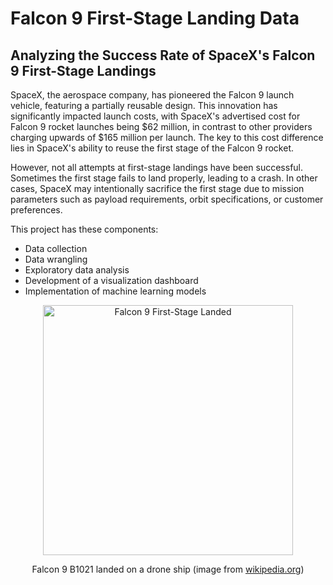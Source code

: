 # Falcon 9 First-Stage Landing Data
## Analyzing the Success Rate of SpaceX's Falcon 9 First-Stage Landings

SpaceX, the aerospace company, has pioneered the Falcon 9 launch vehicle, featuring a partially reusable design. This innovation has significantly impacted launch costs, with SpaceX's advertised cost for Falcon 9 rocket launches being $62 million, in contrast to other providers charging upwards of $165 million per launch. The key to this cost difference lies in SpaceX's ability to reuse the first stage of the Falcon 9 rocket.

However, not all attempts at first-stage landings have been successful. Sometimes the first stage fails to land properly, leading to a crash. In other cases, SpaceX may intentionally sacrifice the first stage due to mission parameters such as payload requirements, orbit specifications, or customer preferences.

This project has these components:
* Data collection
* Data wrangling
* Exploratory data analysis
* Development of a visualization dashboard
* Implementation of machine learning models

<p align="center">
  <img src="https://upload.wikimedia.org/wikipedia/commons/thumb/5/54/CRS-8_%2826239020092%29.jpg/1599px-CRS-8_%2826239020092%29.jpg" width="400" alt="Falcon 9 First-Stage Landed"/>
</p>
<p align="center">
  Falcon 9 B1021 landed on a drone ship (image from <a href="https://en.wikipedia.org/wiki/List_of_Falcon_9_first-stage_boosters">wikipedia.org</a>)
</p>
